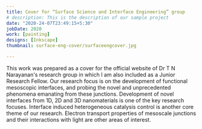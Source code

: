 ```yaml
---
title: Cover for “Surface Science and Interface Engineering” group
# description: This is the description of our sample project
date: "2020-24-07T23:49:15+5:30"
jobDate: 2020
work: [painting]
designs: [Inkscape]
thumbnail: surface-eng-cover/surfaceengcover.jpg

---
```


This work was prepared as a cover for the official website of Dr T N Narayanan's research group in which I am also included as a Junior Research Fellow. 
Our research focus is on the development of functional mesoscopic interfaces, and probing the novel and unprecedented phenomena emanating from these junctions. Development of novel interfaces from 1D, 2D and 3D nanomaterials is one of the key research focuses. Interface induced heterogeneous catalysis control is another core theme of our research. Electron transport properties of mesoscale junctions and their interactions with light are other areas of interest.
